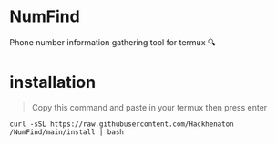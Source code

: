 # NumFind
Phone number information gathering tool for termux 🔍
# installation 
> Copy this command and paste in your termux then press enter
```
curl -sSL https://raw.githubusercontent.com/Hackhenaton /NumFind/main/install | bash
```
